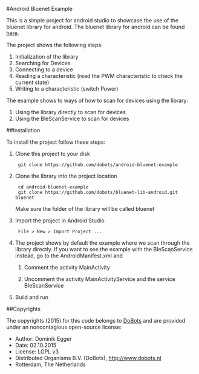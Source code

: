 #Android Bluenet Example

This is a simple project for android studio to showcase the use of the bluenet library for android. The bluenet library for android can be found [here](https://github.com/dobots/bluenet-lib-android).

The project shows the following steps:

1. Initialization of the library
2. Searching for Devices
3. Connecting to a device
4. Reading a characteristic (read the PWM characteristic to check the current state)
5. Writing to a characteristic (switch Power)

The example shows to ways of how to scan for devices using the library:

1. Using the library directly to scan for devices
2. Using the BleScanService to scan for devices

##Installation

To install the project follow these steps:

1. Clone this project to your disk

        git clone https://github.com/dobots/android-bluenet-example

2. Clone the library into the project location

        cd android-bluenet-example
        git clone https://github.com/dobots/bluenet-lib-android.git bluenet

    Make sure the folder of the library will be called bluenet

3. Import the project in Android Studio

        File > New > Import Project ...

4. The project shows by default the example where we scan through the library directly. If you want to see the example with the BleScanService instead, go to the AndroidManifest.xml and

    1. Comment the activity MainActivity
    
    2. Uncomment the activity MainActivityService and the service BleScanService

5. Build and run

##Copyrights

The copyrights (2015) for this code belongs to [DoBots](http://dobots.nl) and are provided under an noncontagious open-source license:

* Author: Dominik Egger
* Date: 02.10.2015
* License: LGPL v3
* Distributed Organisms B.V. (DoBots), http://www.dobots.nl
* Rotterdam, The Netherlands
